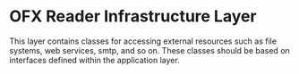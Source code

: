 # OFX Reader Infrastructure Layer

This layer contains classes for accessing external resources such as file systems, web services, smtp, and so on.
These classes should be based on interfaces defined within the application layer.
